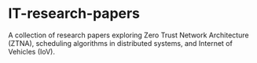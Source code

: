 # IT-research-papers
A collection of research papers exploring Zero Trust Network Architecture (ZTNA), scheduling algorithms in distributed systems, and Internet of Vehicles (IoV).
